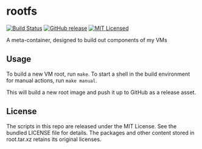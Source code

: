 rootfs
=======

[![Build Status](https://img.shields.io/circleci/project/dock0/rootfs/master.svg)](https://circleci.com/gh/dock0/rootfs)
[![GitHub release](https://img.shields.io/github/release/dock0/rootfs.svg)](https://github.com/dock0/rootfs/releases)
[![MIT Licensed](http://img.shields.io/badge/license-MIT-green.svg)](https://tldrlegal.com/license/mit-license)

A meta-container, designed to build out components of my VMs

## Usage

To build a new VM root, run `make`. To start a shell in the build environment for manual actions, run `make manual`.

This will build a new root image and push it up to GitHub as a release asset.

## License

The scripts in this repo are released under the MIT License. See the bundled LICENSE file for details. The packages and other content stored in root.tar.xz retains its original licenses.

